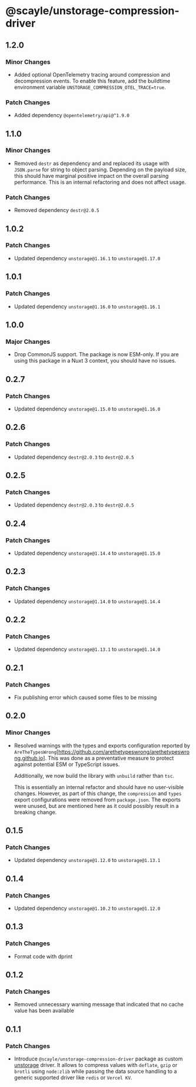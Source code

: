 # @scayle/unstorage-compression-driver

## 1.2.0

### Minor Changes

- Added optional OpenTelemetry tracing around compression and decompression events. To enable this feature, add the buildtime environment variable `UNSTORAGE_COMPRESSION_OTEL_TRACE=true`.

### Patch Changes

- Added dependency `@opentelemetry/api@^1.9.0`

## 1.1.0

### Minor Changes

- Removed `destr` as dependency and and replaced its usage with `JSON.parse` for string to object parsing.
  Depending on the payload size, this should have marginal positive impact on the overall parsing performance.
  This is an internal refactoring and does not affect usage.

### Patch Changes

- Removed dependency `destr@2.0.5`

## 1.0.2

### Patch Changes

- Updated dependency `unstorage@1.16.1` to `unstorage@1.17.0`

## 1.0.1

### Patch Changes

- Updated dependency `unstorage@1.16.0` to `unstorage@1.16.1`

## 1.0.0

### Major Changes

- Drop CommonJS support. The package is now ESM-only. If you are using this package in a Nuxt 3 context, you should have no issues.

## 0.2.7

### Patch Changes

- Updated dependency `unstorage@1.15.0` to `unstorage@1.16.0`

## 0.2.6

### Patch Changes

- Updated dependency `destr@2.0.3` to `destr@2.0.5`

## 0.2.5

### Patch Changes

- Updated dependency `destr@2.0.3` to `destr@2.0.5`

## 0.2.4

### Patch Changes

- Updated dependency `unstorage@1.14.4` to `unstorage@1.15.0`

## 0.2.3

### Patch Changes

- Updated dependency `unstorage@1.14.0` to `unstorage@1.14.4`

## 0.2.2

### Patch Changes

- Updated dependency `unstorage@1.13.1` to `unstorage@1.14.0`

## 0.2.1

### Patch Changes

- Fix publishing error which caused some files to be missing

## 0.2.0

### Minor Changes

- Resolved warnings with the types and exports configuration reported by `AreTheTypesWrong`[https://github.com/arethetypeswrong/arethetypeswrong.github.io]. This was done as a preventative measure to protect against potential ESM or TypeScript issues.

  Additionally, we now build the library with `unbuild` rather than `tsc`.

  This is essentially an internal refactor and should have no user-visible changes. However, as part of this change, the `compression` and `types` export configurations were removed from `package.json`. The exports were unused, but are mentioned here as it could possibly result in a breaking change.

## 0.1.5

### Patch Changes

- Updated dependency `unstorage@1.12.0` to `unstorage@1.13.1`

## 0.1.4

### Patch Changes

- Updated dependency `unstorage@1.10.2` to `unstorage@1.12.0`

## 0.1.3

### Patch Changes

- Format code with dprint

## 0.1.2

### Patch Changes

- Removed unnecessary warning message that indicated that no cache value has been available

## 0.1.1

### Patch Changes

- Introduce `@scayle/unstorage-compression-driver` package as custom [unstorage](https://unstorage.unjs.io/) driver. It allows to compress values with `deflate`, `gzip` or `brotli` using `node:zlib` while passing the data source handling to a generic supported driver like `redis` or `Vercel KV`.
